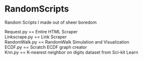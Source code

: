 # RandomScripts
Random Scripts I made out of sheer boredom

Request.py == Entire HTML Scraper  
Linkscrape.py == Link Scraper  
RandomWalk.py == RandomWalk Simulation and Visualization  
ECDF.py == Scratch ECDF graph creator  
Knn.py == K-nearest neighbor on digits dataset from Sci-kit Learn
